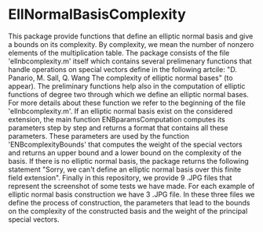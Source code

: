 # EllNormalBasisComplexity
This package provide functions that define an elliptic normal basis and give a
bounds on its complexity. By complexity, we mean the number of nonzero elements
of the multiplication table. The package consists of the file 'ellnbcomplexity.m' 
itself which contains several prelimenary functions that handle operations 
on special vectors define in the following artcile:
"D. Panario, M. Sall, Q. Wang The complexity of elliptic normal bases" (to appear).
The preliminary functions help also in the computation of elliptic functions of degree
two through which we define an elliptic normal bases. For more details about these
function we refer to the beginning of the file 'ellnbcomplexity.m'.
If an elliptic normal basis exist on the considered extension, the main function 
ENBparamsComputation computes its parameters step by step and returns a format that 
contains all these parameters. These parameters are used by the function 
'ENBcomplexityBounds' that computes the weight of the special vectors and returns
an upper bound and a lower bound on the complexity of the basis.
If there is no elliptic normal basis, the package returns the following statement
"Sorry, we can't define an elliptic normal basis over this finite field extension".
Finally in this repository, we provide 9 .JPG files that represent the screenshot of some
tests we have made. For each example of elliptic normal basis construction we have 3 .JPG
file. In these three files we define the process of construction, the parameters that lead to 
the bounds on the complexity of the constructed basis and the weight of the principal special
vectors. 
